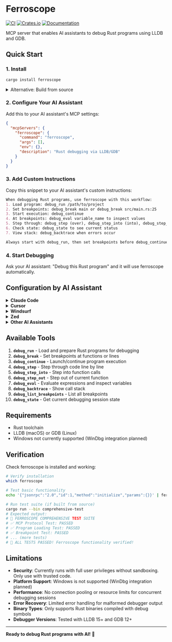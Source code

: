# Ferroscope

[![CI](https://github.com/douglance/ferroscope/workflows/CI/badge.svg)](https://github.com/douglance/ferroscope/actions)
[![Crates.io](https://img.shields.io/crates/v/ferroscope.svg)](https://crates.io/crates/ferroscope)
[![Documentation](https://docs.rs/ferroscope/badge.svg)](https://docs.rs/ferroscope)

MCP server that enables AI assistants to debug Rust programs using LLDB and GDB.

## Quick Start

### 1. Install

```bash
cargo install ferroscope
```

<details>
<summary>Alternative: Build from source</summary>

```bash
git clone https://github.com/douglance/ferroscope.git
cd ferroscope
cargo install --path .
```
</details>

### 2. Configure Your AI Assistant

Add this to your AI assistant's MCP settings:

```json
{
  "mcpServers": {
    "ferroscope": {
      "command": "ferroscope",
      "args": [],
      "env": {},
      "description": "Rust debugging via LLDB/GDB"
    }
  }
}
```

### 3. Add Custom Instructions

Copy this snippet to your AI assistant's custom instructions:

```markdown
When debugging Rust programs, use ferroscope with this workflow:
1. Load program: debug_run /path/to/project
2. Set breakpoints: debug_break main or debug_break src/main.rs:25
3. Start execution: debug_continue
4. At breakpoints: debug_eval variable_name to inspect values
5. Step through: debug_step (over), debug_step_into (into), debug_step_out (out)
6. Check state: debug_state to see current status
7. View stack: debug_backtrace when errors occur

Always start with debug_run, then set breakpoints before debug_continue.
```

### 4. Start Debugging

Ask your AI assistant: "Debug this Rust program" and it will use ferroscope automatically.

## Configuration by AI Assistant

<details>
<summary><strong>Claude Code</strong></summary>

The configuration above works for Claude Code. Add it to Settings → MCP Servers, then restart.

</details>

<details>
<summary><strong>Cursor</strong></summary>

Add to `.cursor/config.json`:
```json
{"tools": {"ferroscope": {"command": "ferroscope", "description": "Debug Rust programs"}}}
```

</details>

<details>
<summary><strong>Windsurf</strong></summary>

Add to tools configuration:
```json
{"customTools": [{"name": "ferroscope", "command": "ferroscope", "type": "mcp"}]}
```

</details>

<details>
<summary><strong>Zed</strong></summary>

Add to `~/.config/zed/settings.json`:
```json
{"assistant": {"tools": {"ferroscope": {"command": "ferroscope", "args": []}}}}
```

</details>

<details>
<summary><strong>Other AI Assistants</strong></summary>

For any MCP-compatible AI assistant, the command is `ferroscope`. Check your assistant's documentation for "MCP tools" or "external tools".

</details>

## Available Tools

1. **`debug_run`** - Load and prepare Rust programs for debugging
2. **`debug_break`** - Set breakpoints at functions or lines  
3. **`debug_continue`** - Launch/continue program execution
4. **`debug_step`** - Step through code line by line
5. **`debug_step_into`** - Step into function calls
6. **`debug_step_out`** - Step out of current function
7. **`debug_eval`** - Evaluate expressions and inspect variables
8. **`debug_backtrace`** - Show call stack
9. **`debug_list_breakpoints`** - List all breakpoints
10. **`debug_state`** - Get current debugging session state

## Requirements

- Rust toolchain
- LLDB (macOS) or GDB (Linux)
- Windows not currently supported (WinDbg integration planned)

## Verification

Check ferroscope is installed and working:

```bash
# Verify installation
which ferroscope

# Test basic functionality
echo '{"jsonrpc":"2.0","id":1,"method":"initialize","params":{}}' | ferroscope

# Run test suite (if built from source)
cargo run --bin comprehensive-test
# Expected output:
# 🧪 FERROSCOPE COMPREHENSIVE TEST SUITE
# ✅ MCP Protocol Test: PASSED
# ✅ Program Loading Test: PASSED
# ✅ Breakpoint Test: PASSED
# ... (more tests)
# 🎉 ALL TESTS PASSED! Ferroscope functionality verified!
```

## Limitations

- **Security**: Currently runs with full user privileges without sandboxing. Only use with trusted code.
- **Platform Support**: Windows is not supported (WinDbg integration planned)
- **Performance**: No connection pooling or resource limits for concurrent debugging sessions
- **Error Recovery**: Limited error handling for malformed debugger output
- **Binary Types**: Only supports Rust binaries compiled with debug symbols
- **Debugger Versions**: Tested with LLDB 15+ and GDB 12+

---

**Ready to debug Rust programs with AI!** 🦀